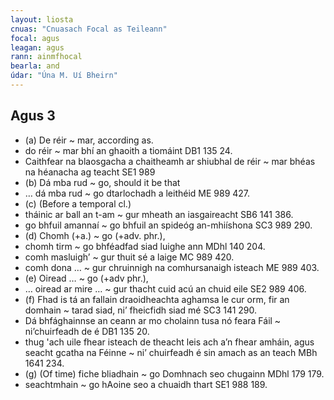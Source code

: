 ```yaml
---
layout: liosta
cnuas: "Cnuasach Focal as Teileann"
focal: agus
leagan: agus
rann: ainmfhocal
bearla: and
údar: "Úna M. Uí Bheirn"
---
```


## Agus 3

* (a) De réir ~ mar, according as. 
* do réir ~ mar bhí an ghaoith a tiomáint DB1 135 24.
*  Caithfear na blaosgacha a chaitheamh ar shiubhal de réir ~ mar bhéas na
héanacha ag teacht SE1 989 
* (b) Dá mba rud ~ go, should it be that 
* … dá mba rud ~ go dtarlochadh a leithéid ME 989 427. 
* (c) (Before a temporal cl.) 
* tháinic ar ball an t-am ~ gur mheath an iasgaireacht SB6 141 386. 
* go bhfuil amannaí ~ go bhfuil an spideóg an-mhiíshona SC3 989 290. 
* (d) Chomh (+a.) ~ go (+adv. phr.), 
* chomh tirm ~ go bhféadfad siad luighe ann MDhl 140 204. 
* comh masluigh’ ~ gur thuit sé a laige MC 989 420. 
* comh dona … ~ gur chruinnigh na comhursanaigh isteach ME 989 403.
* (e) Oiread … ~ go (+adv phr.), 
* … oiread ar mire … ~ gur thacht cuid acú an chuid eile SE2 989 406. 
* (f) Fhad is tá an fallain draoidheachta aghamsa le cur orm, fir an
domhain ~ tarad siad, ni’ fheicfidh siad mé SC3
141 290. 
* Dá bhfághainnse an ceann ar mo cholainn tusa nó feara Fáil ~ ni’chuirfeadh 
de é DB1 135 20. 
* thug 'ach uile fhear isteach de theacht leis ach a’n
fhear amháin, agus seacht gcatha na Féinne ~ ni’
chuirfeadh é sin amach as an teach MBh 1641 234.
* (g) (Of time) fiche bliadhain ~ go Domhnach seo chugainn MDhl 179 179. 
* seachtmhain ~ go hAoine seo a chuaidh thart SE1 988 189. 
